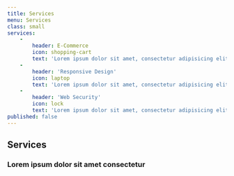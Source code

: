 ```yaml
---
title: Services
menu: Services
class: small
services:
    -
        header: E-Commerce
        icon: shopping-cart
        text: 'Lorem ipsum dolor sit amet, consectetur adipisicing elit. Minima maxime quam architecto quo inventore harum ex magni, dicta impedit.'
    -
        header: 'Responsive Design'
        icon: laptop
        text: 'Lorem ipsum dolor sit amet, consectetur adipisicing elit. Minima maxime quam architecto quo inventore harum ex magni, dicta impedit.'
    -
        header: 'Web Security'
        icon: lock
        text: 'Lorem ipsum dolor sit amet, consectetur adipisicing elit. Minima maxime quam architecto quo inventore harum ex magni, dicta impedit.'
published: false
---
```


## Services
### Lorem ipsum dolor sit amet consectetur
